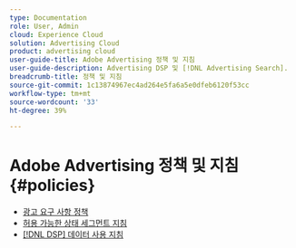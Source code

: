 ```yaml
---
type: Documentation
role: User, Admin
cloud: Experience Cloud
solution: Advertising Cloud
product: advertising cloud
user-guide-title: Adobe Advertising 정책 및 지침
user-guide-description: Advertising DSP 및 [!DNL Advertising Search].
breadcrumb-title: 정책 및 지침
source-git-commit: 1c13874967ec4ad264e5fa6a5e0dfeb6120f53cc
workflow-type: tm+mt
source-wordcount: '33'
ht-degree: 39%

---
```



# Adobe Advertising 정책 및 지침 {#policies}

+ [광고 요구 사항 정책](/help/policies/ad-requirements-policy.md)
+ [허용 가능한 상태 세그먼트 지침](/help/policies/health-segment-guidelines.md)
+ [[!DNL DSP] 데이터 사용 지침](/help/policies/data-usage-guidelines.md)
